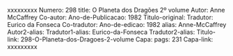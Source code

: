 xxxxxxxxx
Numero: 298
title: O Planeta dos Dragões 2º volume
Autor: Anne McCaffrey
Co-autor: 
Ano-de-Publicacao: 1982
Titulo-original: 
Tradutor: Eurico da Fonseca
Co-tradutor: 
Ano-de-edicao: 1982
alias: Anne-McCaffrey
Autor2-alias: 
Tradutor1-alias: Eurico-da-Fonseca
Tradutor2-alias: 
Titulo-link: 298-O-Planeta-dos-Dragoes-2-volume
Capa: 
pags: 231
Capa-link: 
xxxxxxxxx